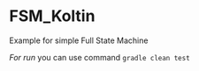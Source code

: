 # FSM_Koltin
Example for simple Full State Machine

*For run* you can use command `gradle clean test`